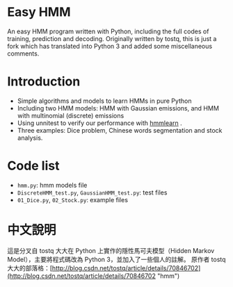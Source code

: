 # Easy HMM
An easy HMM program written with Python, including the full codes of training, prediction and decoding.
Originally written by tostq, this is just a fork which has translated into Python 3 and added some miscellaneous comments.

# Introduction
- Simple algorithms and models to learn HMMs in pure Python
- Including two HMM models: HMM with Gaussian emissions, and HMM with multinomial (discrete) emissions
- Using unnitest to verify our performance with [hmmlearn](http://hmmlearn.readthedocs.io/en/latest/ "hmmlearn") . 
- Three examples: Dice problem, Chinese words segmentation and stock analysis.

# Code list
- `hmm.py`: hmm models file
- `DiscreteHMM_test.py`, `GaussianHMM_test.py`: test files
- `01_Dice.py`, `02_Stock.py`: example files

# 中文說明
這是分叉自 tostq 大大在 Python 上實作的隱性馬可夫模型（Hidden Markov Model），主要將程式碼改為 Python 3，並加入了一些個人的註解。
原作者 tostq 大大的部落格：[http://blog.csdn.net/tostq/article/details/70846702](http://blog.csdn.net/tostq/article/details/70846702 "hmm")
